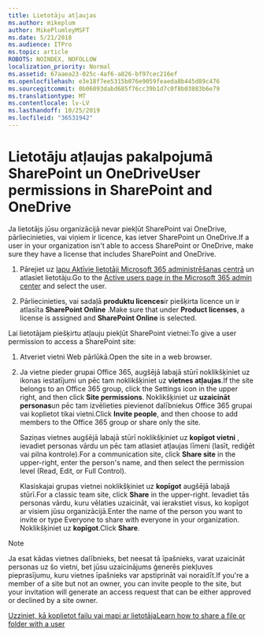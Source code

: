```yaml
---
title: Lietotāju atļaujas
ms.author: mikeplum
author: MikePlumleyMSFT
ms.date: 5/21/2018
ms.audience: ITPro
ms.topic: article
ROBOTS: NOINDEX, NOFOLLOW
localization_priority: Normal
ms.assetid: 67aaea23-025c-4af6-a826-bf97cec216ef
ms.openlocfilehash: e3e18f7ee5315b076e9059feaeda8b445d89c476
ms.sourcegitcommit: 0b06093dabd685f76cc39b1d7c0f8b03883b6e79
ms.translationtype: MT
ms.contentlocale: lv-LV
ms.lasthandoff: 10/25/2019
ms.locfileid: "36531942"
---
```

# <a name="user-permissions-in-sharepoint-and-onedrive"></a><span data-ttu-id="b09e2-102">Lietotāju atļaujas pakalpojumā SharePoint un OneDrive</span><span class="sxs-lookup"><span data-stu-id="b09e2-102">User permissions in SharePoint and OneDrive</span></span>

<span data-ttu-id="b09e2-103">Ja lietotājs jūsu organizācijā nevar piekļūt SharePoint vai OneDrive, pārliecinieties, vai viņiem ir licence, kas ietver SharePoint un OneDrive.</span><span class="sxs-lookup"><span data-stu-id="b09e2-103">If a user in your organization isn't able to access SharePoint or OneDrive, make sure they have a license that includes SharePoint and OneDrive.</span></span> 
  
1. <span data-ttu-id="b09e2-104">Pārejiet uz [lapu Aktīvie lietotāji Microsoft 365 administrēšanas centrā](https://portal.office.com/adminportal/home#/users) un atlasiet lietotāju.</span><span class="sxs-lookup"><span data-stu-id="b09e2-104">Go to the [Active users page in the Microsoft 365 admin center](https://portal.office.com/adminportal/home#/users) and select the user.</span></span> 
    
2. <span data-ttu-id="b09e2-105">Pārliecinieties, vai sadaļā **produktu licences**ir piešķirta licence un ir atlasīta **SharePoint Online** .</span><span class="sxs-lookup"><span data-stu-id="b09e2-105">Make sure that under **Product licenses**, a license is assigned and **SharePoint Online** is selected.</span></span> 
    
 <span data-ttu-id="b09e2-106">Lai lietotājam piešķirtu atļauju piekļūt SharePoint vietnei:</span><span class="sxs-lookup"><span data-stu-id="b09e2-106">To give a user permission to access a SharePoint site:</span></span> 
  
1. <span data-ttu-id="b09e2-107">Atveriet vietni Web pārlūkā.</span><span class="sxs-lookup"><span data-stu-id="b09e2-107">Open the site in a web browser.</span></span>
    
2. <span data-ttu-id="b09e2-108">Ja vietne pieder grupai Office 365, augšējā labajā stūrī noklikšķiniet uz ikonas iestatījumi un pēc tam noklikšķiniet uz **vietnes atļaujas**.</span><span class="sxs-lookup"><span data-stu-id="b09e2-108">If the site belongs to an Office 365 group, click the Settings icon in the upper right, and then click **Site permissions**.</span></span> <span data-ttu-id="b09e2-109">Noklikšķiniet uz **uzaicināt personas**un pēc tam izvēlieties pievienot dalībniekus Office 365 grupai vai koplietot tikai vietni.</span><span class="sxs-lookup"><span data-stu-id="b09e2-109">Click **Invite people**, and then choose to add members to the Office 365 group or share only the site.</span></span> 
    
    <span data-ttu-id="b09e2-110">Saziņas vietnes augšējā labajā stūrī noklikšķiniet uz **kopīgot vietni** , ievadiet personas vārdu un pēc tam atlasiet atļaujas līmeni (lasīt, rediģēt vai pilna kontrole).</span><span class="sxs-lookup"><span data-stu-id="b09e2-110">For a communication site, click **Share site** in the upper-right, enter the person's name, and then select the permission level (Read, Edit, or Full Control).</span></span> 
    
    <span data-ttu-id="b09e2-111">Klasiskajai grupas vietnei noklikšķiniet uz **kopīgot** augšējā labajā stūrī.</span><span class="sxs-lookup"><span data-stu-id="b09e2-111">For a classic team site, click **Share** in the upper-right.</span></span> <span data-ttu-id="b09e2-112">Ievadiet tās personas vārdu, kuru vēlaties uzaicināt, vai ierakstiet visus, ko kopīgot ar visiem jūsu organizācijā.</span><span class="sxs-lookup"><span data-stu-id="b09e2-112">Enter the name of the person you want to invite or type Everyone to share with everyone in your organization.</span></span> <span data-ttu-id="b09e2-113">Noklikšķiniet uz **kopīgot**.</span><span class="sxs-lookup"><span data-stu-id="b09e2-113">Click **Share**.</span></span>
    
> [!NOTE]
> <span data-ttu-id="b09e2-114">Ja esat kādas vietnes dalībnieks, bet neesat tā īpašnieks, varat uzaicināt personas uz šo vietni, bet jūsu uzaicinājums ģenerēs piekļuves pieprasījumu, kuru vietnes īpašnieks var apstiprināt vai noraidīt.</span><span class="sxs-lookup"><span data-stu-id="b09e2-114">If you're a member of a site but not an owner, you can invite people to the site, but your invitation will generate an access request that can be either approved or declined by a site owner.</span></span> 
  
[<span data-ttu-id="b09e2-115">Uzziniet, kā koplietot failu vai mapi ar lietotāja</span><span class="sxs-lookup"><span data-stu-id="b09e2-115">Learn how to share a file or folder with a user</span></span>](https://go.microsoft.com/fwlink/?linkid=533408)
  

